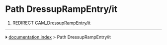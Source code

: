# Path DressupRampEntry/it
1.  REDIRECT [CAM_DressupRampEntry/it](CAM_DressupRampEntry/it.md)



---
⏵ [documentation index](../README.md) > Path DressupRampEntry/it
